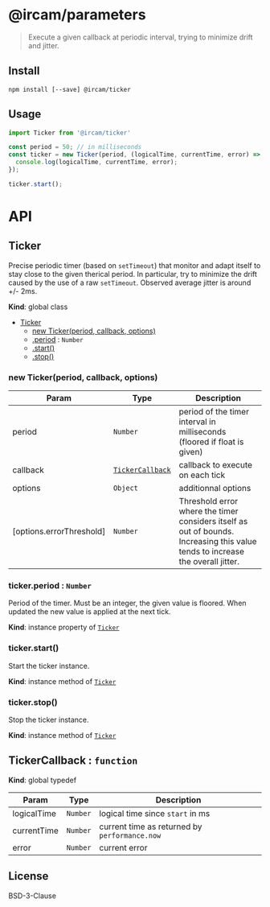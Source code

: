 # @ircam/parameters


> Execute a given callback at periodic interval, trying to minimize drift and jitter.

## Install

```
npm install [--save] @ircam/ticker
```

## Usage

```js
import Ticker from '@ircam/ticker'

const period = 50; // in milliseconds
const ticker = new Ticker(period, (logicalTime, currentTime, error) => {
  console.log(logicalTime, currentTime, error);
});

ticker.start();
```

# API

<a name="Ticker"></a>

## Ticker
Precise periodic timer (based on `setTimeout`) that monitor and adapt itself
to stay close to the given therical period. In particular, try to minimize
the drift caused by the use of a raw `setTimeout`.
Observed average jitter is around +/- 2ms.

**Kind**: global class  

* [Ticker](#Ticker)
    * [new Ticker(period, callback, options)](#new_Ticker_new)
    * [.period](#Ticker+period) : <code>Number</code>
    * [.start()](#Ticker+start)
    * [.stop()](#Ticker+stop)

<a name="new_Ticker_new"></a>

### new Ticker(period, callback, options)

| Param | Type | Description |
| --- | --- | --- |
| period | <code>Number</code> | period of the timer interval in milliseconds  (floored if float is given) |
| callback | [<code>TickerCallback</code>](#TickerCallback) | callback to execute on each tick |
| options | <code>Object</code> | additionnal options |
| [options.errorThreshold] | <code>Number</code> | Threshold error where the timer  considers itself as out of bounds. Increasing this value tends to increase  the overall jitter. |

<a name="Ticker+period"></a>

### ticker.period : <code>Number</code>
Period of the timer. Must be an integer, the given value is floored.
When updated the new value is applied at the next tick.

**Kind**: instance property of [<code>Ticker</code>](#Ticker)  
<a name="Ticker+start"></a>

### ticker.start()
Start the ticker instance.

**Kind**: instance method of [<code>Ticker</code>](#Ticker)  
<a name="Ticker+stop"></a>

### ticker.stop()
Stop the ticker instance.

**Kind**: instance method of [<code>Ticker</code>](#Ticker)  
<a name="TickerCallback"></a>

## TickerCallback : <code>function</code>
**Kind**: global typedef  

| Param | Type | Description |
| --- | --- | --- |
| logicalTime | <code>Number</code> | logical time since `start` in ms |
| currentTime | <code>Number</code> | current time as returned by `performance.now` |
| error | <code>Number</code> | current error |



## License

BSD-3-Clause

